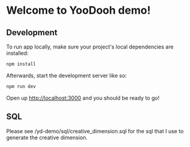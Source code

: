 # Welcome to YooDooh demo!

## Development

To run app locally, make sure your project's local dependencies are installed:

```sh
npm install
```

Afterwards, start the development server like so:

```sh
npm run dev
```

Open up [http://localhost:3000](http://localhost:3000) and you should be ready to go!

## SQL

Please see /yd-demo/sql/creative_dimension.sql for the sql that I use to generate the creative dimension.
